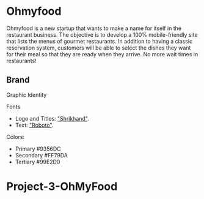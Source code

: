 # Ohmyfood
Ohmyfood is a new startup that wants to make a name for itself in the restaurant business. The objective is to develop a 100% mobile-friendly site that lists the menus of gourmet restaurants. In addition to having a classic reservation system, customers will be able to select the dishes they want for their meal so that they are ready when they arrive. No more wait times in restaurants!


## Brand
Graphic Identity

Fonts
- Logo and Titles: ["Shrikhand"](https://fonts.google.com/specimen/Shrikhand?preview.text_type=custom&sidebar.open=true&selection.family=Shrikhand).
- Text: ["Roboto"](https://fonts.google.com/specimen/Roboto?preview.text_type=custom&selection.family=Shrikhand).

Colors: 
- Primary #9356DC
- Secondary #FF79DA
- Tertiary #99E2D0

# Project-3-OhMyFood
